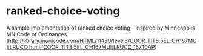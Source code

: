 ranked-choice-voting
====================

A sample implementation of ranked choice voting - inspired by Minneapolis MN Code of Ordinances  (http://library.municode.com/HTML/11490/level3/COOR_TIT8.5EL_CH167MUELRUCO.html#COOR_TIT8.5EL_CH167MUELRUCO_167.10AP)
